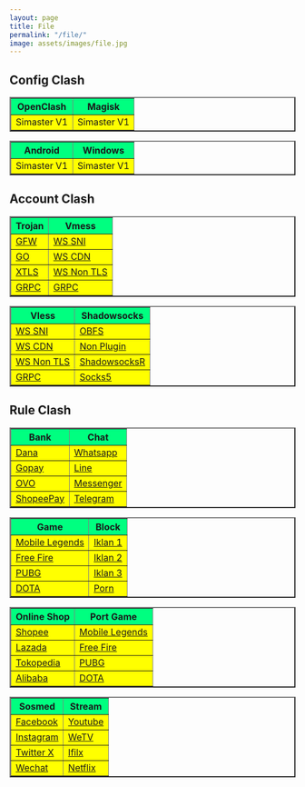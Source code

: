 ```yaml
---
layout: page
title: File
permalink: "/file/"
image: assets/images/file.jpg
---
```


## Config Clash

<table border="2" cellpadding="5">
  <tr bgcolor="#00ff80">
    <th>OpenClash</th>
    <th>Magisk</th>
  </tr>
  <tr bgcolor="yellow">
    <td>Simaster V1</td>
    <td>Simaster V1</td>
  </tr>
</table>
<table border="2" cellpadding="5">
  <tr bgcolor="#00ff80">
    <th>Android</th>
    <th>Windows</th>
  </tr>
  <tr bgcolor="yellow">
    <td>Simaster V1</td>
    <td>Simaster V1</td>
  </tr>
</table>

## Account Clash

<table border="2" cellpadding="5">
  <tr bgcolor="#00ff80">
    <th>Trojan</th>
    <th>Vmess</th>
  </tr>
  <tr bgcolor="yellow">
    <td><a class="btn-success" href="/trojan-gfw">GFW</a></td>
    <td><a class="btn-success" href="/vmess-ws">WS SNI</a></td>
  </tr>
  <tr bgcolor="yellow">
    <td><a class="btn-success" href="/trojan-go">GO</a></td>
    <td><a class="btn-success" href="/vmess-ws-cdn">WS CDN</a></td>
  </tr>
  <tr bgcolor="yellow">
    <td><a class="btn-success" href="/trojan-xtls">XTLS</a></td>
    <td><a class="btn-success" href="/vmess-ws-nontls">WS Non TLS</a></td>
  </tr>
  <tr bgcolor="yellow">
    <td><a class="btn-success" href="/trojan-grpc">GRPC</a></td>
    <td><a class="btn-success" href="/vmess-grpc">GRPC</a></td>
  </tr>
</table>
<table border="2" cellpadding="5">
  <tr bgcolor="#00ff80">
    <th>Vless</th>
    <th>Shadowsocks</th>
  </tr>
  <tr bgcolor="yellow">
    <td><a class="btn-success" href="/vless-ws">WS SNI</a></td>
    <td><a class="btn-success" href="/shadowsocks-obfs">OBFS</a></td>
  </tr>
  <tr bgcolor="yellow">
    <td><a class="btn-success" href="/vless-ws-cdn">WS CDN</a></td>
    <td><a class="btn-success" href="/shadowsocks-nonplugin">Non Plugin</a></td>
  </tr>
  <tr bgcolor="yellow">
    <td><a class="btn-success" href="/vless-ws-nontls">WS Non TLS</a></td>
    <td><a class="btn-success" href="/shadowsocksr">ShadowsocksR</a></td>
  </tr>
  <tr bgcolor="yellow">
    <td><a class="btn-success" href="/vless-grpc">GRPC</a></td>
    <td><a class="btn-success" href="/socks5">Socks5</a></td>
  </tr>
</table>

## Rule Clash

<table border="2" cellpadding="5">
  <tr bgcolor="#00ff80">
    <th>Bank</th>
    <th>Chat</th>
  </tr>
  <tr bgcolor="yellow">
    <td><a class="btn-success" href="#">Dana</a></td>
    <td><a class="btn-success" href="#">Whatsapp</a></td>
  </tr>
  <tr bgcolor="yellow">
    <td><a class="btn-success" href="#">Gopay</a></td>
    <td><a class="btn-success" href="#">Line</a></td>
  </tr>
  <tr bgcolor="yellow">
    <td><a class="btn-success" href="#">OVO</a></td>
    <td><a class="btn-success" href="#">Messenger</a></td>
  </tr>
  <tr bgcolor="yellow">
    <td><a class="btn-success" href="#">ShopeePay</a></td>
    <td><a class="btn-success" href="#">Telegram</a></td>
  </tr>
</table>
<table border="2" cellpadding="5">
  <tr bgcolor="#00ff80">
    <th>Game</th>
    <th>Block</th>
  </tr>
  <tr bgcolor="yellow">
    <td><a class="btn-success" href="#">Mobile Legends</a></td>
    <td><a class="btn-success" href="#">Iklan 1</a></td>
  </tr>
  <tr bgcolor="yellow">
    <td><a class="btn-success" href="#">Free Fire</a></td>
    <td><a class="btn-success" href="#">Iklan 2</a></td>
  </tr>
  <tr bgcolor="yellow">
    <td><a class="btn-success" href="#">PUBG</a></td>
    <td><a class="btn-success" href="#">Iklan 3</a></td>
  </tr>
  <tr bgcolor="yellow">
    <td><a class="btn-success" href="#">DOTA</a></td>
    <td><a class="btn-success" href="#">Porn</a></td>
  </tr>
</table>
<table border="2" cellpadding="5">
  <tr bgcolor="#00ff80">
    <th>Online Shop</th>
    <th>Port Game</th>
  </tr>
  <tr bgcolor="yellow">
    <td><a class="btn-success" href="#">Shopee</a></td>
    <td><a class="btn-success" href="#">Mobile Legends</a></td>
  </tr>
  <tr bgcolor="yellow">
    <td><a class="btn-success" href="#">Lazada</a></td>
    <td><a class="btn-success" href="#">Free Fire</a></td>
  </tr>
  <tr bgcolor="yellow">
    <td><a class="btn-success" href="#">Tokopedia</a></td>
    <td><a class="btn-success" href="#">PUBG</a></td>
  </tr>
  <tr bgcolor="yellow">
    <td><a class="btn-success" href="#">Alibaba</a></td>
    <td><a class="btn-success" href="#">DOTA</a></td>
  </tr>
</table>
<table border="2" cellpadding="5">
  <tr bgcolor="#00ff80">
    <th>Sosmed</th>
    <th>Stream</th>
  </tr>
  <tr bgcolor="yellow">
    <td><a class="btn-success" href="#">Facebook</a></td>
    <td><a class="btn-success" href="#">Youtube</a></td>
  </tr>
  <tr bgcolor="yellow">
    <td><a class="btn-success" href="#">Instagram</a></td>
    <td><a class="btn-success" href="#">WeTV</a></td>
  </tr>
  <tr bgcolor="yellow">
    <td><a class="btn-success" href="#">Twitter X</a></td>
    <td><a class="btn-success" href="#">Ifilx</a></td>
  </tr>
  <tr bgcolor="yellow">
    <td><a class="btn-success" href="#">Wechat</a></td>
    <td><a class="btn-success" href="#">Netflix</a></td>
  </tr>
</table>